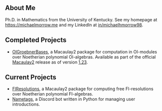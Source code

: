 ## About Me
Ph.D. in Mathematics from the University of Kentucky. See my homepage at https://michaelmorrow.me and my LinkedIn at [in/michaelhmorrow98](https://www.linkedin.com/in/michaelhmorrow98/).

## Completed Projects

- [OIGroebnerBases](https://github.com/morrowmh/OIGroebnerBases), a Macaulay2 package for computation in OI-modules over Noetherian polynomial OI-algebras. Available as part of the official [Macaulay2](https://www.macaulay2.com/) release as of version [1.23](https://www.macaulay2.com/doc/Macaulay2/share/doc/Macaulay2/Macaulay2Doc/html/_changes_cm_sp1.23.html).

## Current Projects

- [FIResolutions](https://github.com/morrowmh/FIResolutions), a Macaulay2 package for computing free FI-resolutions over Noetherian polynomial FI-algebras.
- [Nametags](https://github.com/morrowmh/Nametags), a Discord bot written in Python for managing user introductions.
